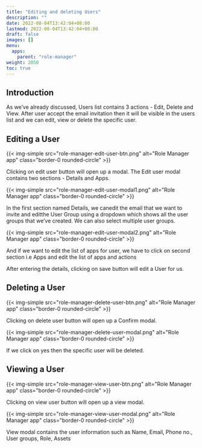 ```yaml
---
title: "Editing and deleting Users"
description: ""
date: 2022-08-04T13:42:04+08:00
lastmod: 2022-08-04T13:42:04+08:00
draft: false
images: []
menu:
  apps:
    parent: "role-manager"
weight: 2050
toc: true
---
```


## Introduction

As we’ve already discussed, Users list contains 3 actions - Edit, Delete and View. After user accept the email invitation then it will be visible in the users list and we can edit, view or delete the specific user.

## Editing a User

{{< img-simple src="role-manager-edit-user-btn.png" alt="Role Manager app" class="border-0 rounded-circle" >}}

Clicking on edit user button will open up a modal. The Edit user modal contains two sections - Details and Apps.

{{< img-simple src="role-manager-edit-user-modal1.png" alt="Role Manager app" class="border-0 rounded-circle" >}}

In the first section named Details, we canedit the email that we want to invite and editthe  User Group using a dropdown which shows all the user groups that we’ve created. We can also select multiple user groups.

{{< img-simple src="role-manager-edit-user-modal2.png" alt="Role Manager app" class="border-0 rounded-circle" >}}

And if we want to edit the list of apps for user, we have to click on second section i.e Apps and edit the list of apps and actions

After entering the details, clicking on save button will edit a User for us.

## Deleting a User

{{< img-simple src="role-manager-delete-user-btn.png" alt="Role Manager app" class="border-0 rounded-circle" >}}

Clicking on delete user button will open up a Confirm modal.

{{< img-simple src="role-manager-delete-user-modal.png" alt="Role Manager app" class="border-0 rounded-circle" >}}

If we click on yes then the specific user will be deleted.

## Viewing a User

{{< img-simple src="role-manager-view-user-btn.png" alt="Role Manager app" class="border-0 rounded-circle" >}}

Clicking on view user button will open up a view modal.

{{< img-simple src="role-manager-view-user-modal.png" alt="Role Manager app" class="border-0 rounded-circle" >}}

View modal contains the user information such as Name, Email, Phone no., User groups, Role, Assets


